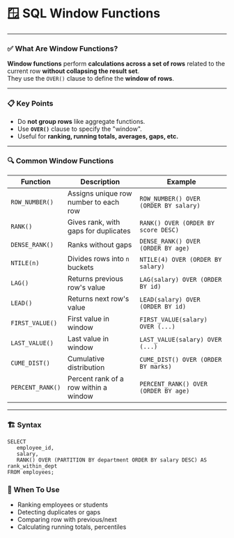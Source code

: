 # 🪟 SQL Window Functions

---
### ✅ What Are Window Functions?

**Window functions** perform **calculations across a set of rows** related to the current row **without collapsing the result set**.  
They use the `OVER()` clause to define the **window of rows**.

---

### 📋 Key Points

- Do **not group rows** like aggregate functions.
- Use **`OVER()`** clause to specify the "window".
- Useful for **ranking, running totals, averages, gaps, etc.**

---

### 🔍 Common Window Functions

| Function         | Description                                       | Example                               |
|------------------|---------------------------------------------------|---------------------------------------|
| `ROW_NUMBER()`   | Assigns unique row number to each row             | `ROW_NUMBER() OVER (ORDER BY salary)` |
| `RANK()`         | Gives rank, with gaps for duplicates              | `RANK() OVER (ORDER BY score DESC)`   |
| `DENSE_RANK()`   | Ranks without gaps                                | `DENSE_RANK() OVER (ORDER BY age)`    |
| `NTILE(n)`       | Divides rows into `n` buckets                     | `NTILE(4) OVER (ORDER BY salary)`     |
| `LAG()`          | Returns previous row's value                      | `LAG(salary) OVER (ORDER BY id)`      |
| `LEAD()`         | Returns next row's value                          | `LEAD(salary) OVER (ORDER BY id)`     |
| `FIRST_VALUE()`  | First value in window                             | `FIRST_VALUE(salary) OVER (...)`      |
| `LAST_VALUE()`   | Last value in window                              | `LAST_VALUE(salary) OVER (...)`       |
| `CUME_DIST()`    | Cumulative distribution                           | `CUME_DIST() OVER (ORDER BY marks)`   |
| `PERCENT_RANK()` | Percent rank of a row within a window             | `PERCENT_RANK() OVER (ORDER BY age)`  |

---

### 🏗️ Syntax

```roomsql
SELECT 
   employee_id,
   salary,
   RANK() OVER (PARTITION BY department ORDER BY salary DESC) AS rank_within_dept
FROM employees;
```
### 🧩 When To Use
* Ranking employees or students
* Detecting duplicates or gaps
* Comparing row with previous/next
* Calculating running totals, percentiles

